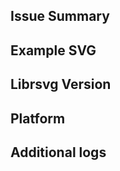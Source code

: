 <!--
  Have you checked if your issue has come up before?
  Search https://gitlab.gnome.org/GNOME/librsvg/-/issues
  You may also check https://gnome.pages.gitlab.gnome.org/librsvg/devel-docs/roadmap.html to see if your issue is on our roadmap.

  Thank you!
-->
## Issue Summary
<!--
  Please provide a summary of the issue found along with expected behavior.
-->
## Example SVG
<!--
  Please post a minimal (if possible) example SVG that shows the issue clearly.
  
  Please be careful of publishing SVG images that you don't want other people to see, 
  or images whose copyright does not allow redistribution; the bug tracker is a public 
  resource and attachments are visible to everyone.
-->
## Librsvg Version
<!--
  run `rsvg-convert -v` in your terminal to see the current version  
-->
## Platform
<!--
  For example: OpenSUSE Tumbleweed, NixOS 22.11, MacOS 13 
-->
## Additional logs
<!--
  Debug logs are quite helpful, use `RSVG_LOG=1 <some program or rsvg-convert>` to get them. 
  Then surround it with ``` at the top and bottom for formatting.
-->
